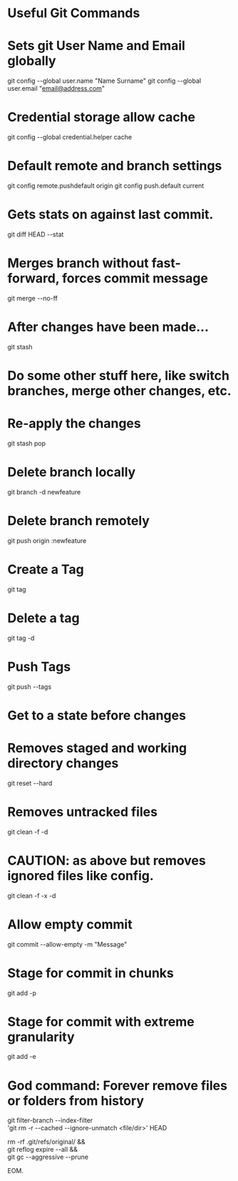 # Useful Git Commands

# Sets git User Name and Email globally
git config --global user.name "Name Surname"
git config --global user.email "email@address.com"

# Credential storage allow cache
git config --global credential.helper cache

# Default remote and branch settings
git config remote.pushdefault origin
git config push.default current

# Gets stats on against last commit.
git diff HEAD --stat

# Merges branch without fast-forward, forces commit message
git merge <branch> --no-ff

# After changes have been made...
git stash
# Do some other stuff here, like switch branches, merge other changes, etc.
# Re-apply the changes
git stash pop

# Delete branch locally
git branch -d newfeature

# Delete branch remotely
git push origin :newfeature

# Create a Tag
git tag <tagName>

# Delete a tag
git tag -d <tagName>

# Push Tags
git push --tags

# Get to a state before changes
# Removes staged and working directory changes
git reset --hard

# Removes untracked files
git clean -f -d

# CAUTION: as above but removes ignored files like config.
git clean -f -x -d

# Allow empty commit
git commit --allow-empty -m "Message"

# Stage for commit in chunks
git add -p

# Stage for commit with extreme granularity
git add -e

# God command: Forever remove files or folders from history
git filter-branch --index-filter \
'git rm -r --cached --ignore-unmatch <file/dir>' HEAD

rm -rf .git/refs/original/ && \
git reflog expire --all && \
git gc --aggressive --prune

EOM.
